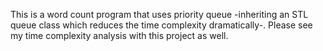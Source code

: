 This is a word count program that uses priority queue -inheriting an STL queue class which reduces the time complexity dramatically-. Please 
see my time complexity analysis with this project as well. 
